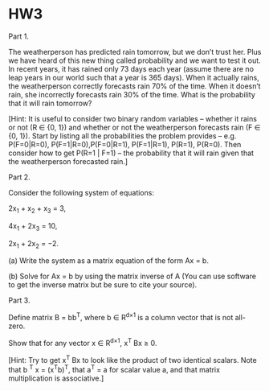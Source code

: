 # HW3

Part 1. 

The weatherperson has predicted rain tomorrow, but we don’t
trust her. Plus we have heard of this new thing called probability and we want to test it out. In recent years, it
has rained only 73 days each year (assume there are no leap years in our world such that a year is 365 days).
When it actually rains, the weatherperson correctly forecasts rain 70% of the time. When it doesn’t rain, she
incorrectly forecasts rain 30% of the time. What is the probability that it will rain tomorrow?

[Hint: It is useful to consider two binary random variables – whether it rains or not (R ∈ {0, 1}) and whether
or not the weatherperson forecasts rain (F ∈ {0, 1}). Start by listing all the probabilities the problem provides
– e.g. P(F=0|R=0), P(F=1|R=0),P(F=0|R=1), P(F=1|R=1), P(R=1), P(R=0). Then consider how to get
P(R=1 | F=1) – the probability that it will rain given that the weatherperson forecasted rain.]

Part 2. 

Consider the following system of equations:

2x<sub>1</sub> + x<sub>2</sub> + x<sub>3</sub> = 3,

4x<sub>1</sub> + 2x<sub>3</sub> = 10,

2x<sub>1</sub> + 2x<sub>2</sub> = −2.

(a) Write the system as a matrix equation of the form Ax = b.

(b) Solve for Ax = b by using the matrix inverse of A (You can use software to get the inverse matrix but be sure to cite your source).

Part 3. 

Define matrix B = bb<sup>T</sup>, where b ∈ R<sup>d×1</sup> is a column vector that is not all-zero. 

Show that for any vector x ∈ R<sup>d×1</sup>, x<sup>T</sup> Bx ≥ 0.

[Hint: Try to get x<sup>T</sup> Bx to look like the product of two identical scalars. Note that b
<sup>T</sup> x = (x<sup>T</sup>b)<sup>T</sup>, that a<sup>T</sup> = a for scalar value a, and that matrix multiplication is associative.]
